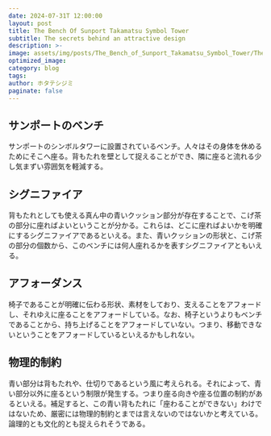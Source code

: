 ```yaml
---
date: 2024-07-31T 12:00:00
layout: post
title: The Bench Of Sunport Takamatsu Symbol Tower
subtitle: The secrets behind an attractive design
description: >-
image: assets/img/posts/The_Bench_of_Sunport_Takamatsu_Symbol_Tower/The_Bench_of_Sunport_Takamatsu_Symbol_Tower.png
optimized_image: 
category: blog
tags: 
author: ホタテシジミ
paginate: false
---
```


## サンポートのベンチ

サンポートのシンボルタワーに設置されているベンチ。人々はその身体を休めるためにそこへ座る。背もたれを壁として捉えることができ、隣に座ると流れる少し気まずい雰囲気を軽減する。

## シグニファイア

背もたれとしても使える真ん中の青いクッション部分が存在することで、こげ茶の部分に座ればよいということが分かる。これらは、どこに座ればよいかを明確にするシグニファイアであるといえる。また、青いクッションの形状と、こげ茶の部分の個数から、このベンチには何人座れるかを表すシグニファイアともいえる。

## アフォーダンス

椅子であることが明確に伝わる形状、素材をしており、支えることをアフォードし、それゆえに座ることをアフォードしている。なお、椅子というよりもベンチであることから、持ち上げることをアフォードしていない。つまり、移動できないということをアフォードしているといえるかもしれない。

## 物理的制約

青い部分は背もたれや、仕切りであるという風に考えられる。それによって、青い部分以外に座るという制限が発生する。つまり座る向きや座る位置の制約があるといえる。補足すると、この青い背もたれに「座わることができない」わけではないため、厳密には物理的制約とまでは言えないのではないかと考えている。論理的とも文化的とも捉えられそうである。